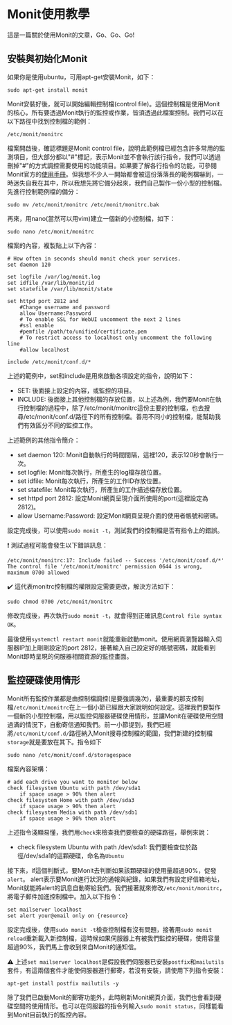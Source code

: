 # Monit使用教學
這是一篇關於使用Monit的文章，Go、Go、Go!
## 安裝與初始化Monit
如果你是使用ubuntu，可用apt-get安裝Monit，如下：
```
sudo apt-get install monit
```
Monit安裝好後，就可以開始編輯控制檔(control file)。這個控制檔是使用Monit的核心，所有要透過Monit執行的監控或作業，皆須透過此檔案控制。我們可以在以下路徑中找到控制檔的範例：
```
/etc/monit/monitrc
```
檔案開啟後，確認標題是Monit control file，說明此範例檔已經包含許多常用的監測項目，但大部分都以"#"標記，表示Monit並不會執行該行指令，我們可以透過刪掉"#"的方式調控需要使用的功能項目。如果要了解各行指令的功能，可參閱Monit官方的[使用手冊](https://mmonit.com/monit/documentation/monit.html)。但我想不少人一開始都會被這份落落長的範例檔嚇到，一時迷失自我在其中，所以我想先將它備分起來，我們自己製作一份小型的控制檔。先進行控制範例檔的備分：
```
sudo mv /etc/monit/monitrc /etc/monit/monitrc.bak
```
再來，用nano(當然可以用vim)建立一個新的小控制檔，如下：
```
sudo nano /etc/monit/monitrc
```
檔案的內容，複製貼上以下內容：
```
# How often in seconds should monit check your services.
set daemon 120

set logfile /var/log/monit.log
set idfile /var/lib/monit/id
set statefile /var/lib/monit/state

set httpd port 2812 and
    #Change username and password
    allow Username:Password
    # To enable SSL for WebUI uncomment the next 2 lines
    #ssl enable
    #pemfile /path/to/unified/certificate.pem
    # To restrict access to localhost only uncomment the following line
    #allow localhost

include /etc/monit/conf.d/*

```
上述的範例中，set和include是用來啟動各項設定的指令，說明如下：
* SET: 後面接上設定的內容，或監控的項目。
* INCLUDE: 後面接上其他控制檔的存放位置，以上述為例，我們要Monit在執行控制檔的過程中，除了/etc/monit/monitrc這份主要的控制檔，也去搜尋/etc/monit/conf.d/路徑下的所有控制檔。善用不同小的控制檔，能幫助我們有效區分不同的監控工作。

上述範例的其他指令簡介：
* set daemon 120: Monit自動執行的時間間隔，這裡120，表示120秒會執行一次。
* set logfile: Monit每次執行，所產生的log檔存放位置。
* set idfile: Monit每次執行，所產生的工作ID存放位置。
* set statefile: Monit每次執行，所產生的工作描述檔存放位置。
* set httpd port 2812: 設定Monit網頁呈現介面所使用的port(這裡設定為2812)。
* allow Username:Password: 設定Monit網頁呈現介面的使用者帳號和密碼。

設定完成後，可以使用`sudo monit -t`，測試我們的控制檔是否有指令上的錯誤。

:heavy_exclamation_mark: 測試過程可能會發生以下錯誤訊息：
```
/etc/monit/monitrc:17: Include failed -- Success '/etc/monit/conf.d/*'
The control file '/etc/monit/monitrc' permission 0644 is wrong, maximum 0700 allowed
```
:heavy_check_mark: 這代表monitrc控制檔的權限設定需要更改，解決方法如下：
```
sudo chmod 0700 /etc/monit/monitrc
```
修改完成後，再次執行`sudo monit -t`，就會得到正確訊息`Control file syntax OK`。

最後使用`systemctl restart monit`就能重新啟動monit。使用網頁瀏覽器輸入伺服器IP加上剛剛設定的port 2812，接著輸入自己設定好的帳號密碼，就能看到Monit即時呈現的伺服器相關資源的監控畫面。

## 監控硬碟使用情形
Monit所有監控作業都是由控制檔調控(是要強調幾次)，最重要的那支控制檔`/etc/monit/monitrc`在上一個小節已經跟大家說明如何設定。這裡我們要製作一個新的小型控制檔，用以監控伺服器硬碟使用情形，並讓Monit在硬碟使用空間過滿的情況下，自動寄信通知我們。前一小節提到，我們已經將`/etc/monit/conf.d/`路徑納入Monit搜尋控制檔的範圍，我們新建的控制檔`storage`就是要放在其下。指令如下
```
sudo nano /etc/monit/conf.d/storagespace
```
檔案內容架構：
```
# add each drive you want to monitor below
check filesystem Ubuntu with path /dev/sda1
    if space usage > 90% then alert
check filesystem Home with path /dev/sda3
    if space usage > 90% then alert
check filesystem Media with path /dev/sdb1
    if space usage > 90% then alert
```
上述指令淺顯易懂，我們用`check`來檢查我們要檢查的硬碟路徑，舉例來說：
* check filesystem Ubuntu with path /dev/sda1: 我們要檢查位於路徑/dev/sda1的這顆硬碟，命名為`Ubuntu`

接下來，if這個判斷式，要Monit去判斷如果該顆硬碟的使用量超過90%，促發`alert`。
alert表示要Monit進行狀況的通報與紀錄，如果我們有設定好信箱地址，Monit就能將alert的訊息自動寄給我們。我們接著就來修改`/etc/monit/monitrc`，將電子郵件加進控制檔中。加入以下指令：
```
set mailserver localhost
set alert your@email only on {resource}
```
設定完成後，使用`sudo monit -t`檢查控制檔有沒有問題，接著用`sudo monit reload`重新載入新控制檔，這時候如果伺服器上有被我們監控的硬碟，使用容量超過90%，我們馬上會收到來自Monit的通知信。

:warning: 上述`set mailserver localhost`是假設我們伺服器已安裝`postfix`和`mailutils`套件，有這兩個套件才能使伺服器進行郵寄，若沒有安裝，請使用下列指令安裝：
```
apt-get install postfix mailutils -y
```
除了我們已啟動Monit的郵寄功能外，此時刷新Monit網頁介面，我們也會看到硬碟空間的使用情形。也可以在伺服器的指令列輸入`sudo monit status`，同樣能看到Monit目前執行的監控內容。


